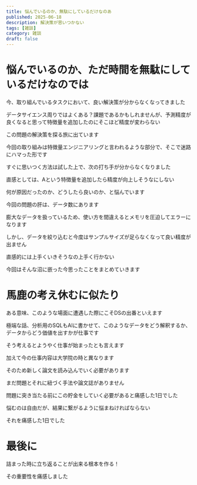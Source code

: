 ```yaml
---
title: 悩んでいるのか、無駄にしているだけなのあ
published: 2025-06-18
description: 解決策が思いつかない
tags: [雑談]
category: 雑談
draft: false
---
```


# 悩んでいるのか、ただ時間を無駄にしているだけなのでは

今、取り組んでいるタスクにおいて、良い解決策が分からなくなってきました

データサイエンス周りではよくある？課題であるかもしれませんが、予測精度が良くなると思って特徴量を追加したのにそこほど精度が変わらない

この問題の解決策を探る旅に出ています

今回の取り組みは特徴量エンジニアリングと言われるような部分で、そこで迷路にハマった形です

すぐに思いつく方法は試した上で、次の打ち手が分からなくなりました

直感としては、Aという特徴量を追加したら精度が向上しそうなにしない

何が原因だったのか、どうしたら良いのか、と悩んでいます

今回の問題の肝は、データ数にあります

膨大なデータを扱っているため、使い方を間違えるとメモリを圧迫してエラーになります

しかし、データを絞り込むと今度はサンプルサイズが足らなくなって良い精度が出ません

直感的には上手くいきそうなの上手く行かない

今回はそんな沼に嵌った今思ったことをまとめていきます

# 馬鹿の考え休むに似たり

ある意味、このような場面に遭遇した際にこそDSの出番といえます

極端な話、分析用のSQLもAIに書かせて、このようなデータをどう解釈するか、データからどう価値を出すかが仕事です

そう考えるとようやく仕事が始まったとも言えます

加えて今の仕事内容は大学院の時と異なります

そのため新しく論文を読み込んでいく必要があります

まだ問題とそれに紐づく手法や論文誌がありません

問題に突き当たる前にこの貯金をしていく必要があると痛感した1日でした

悩むのは自由だが、結果に繋がるように悩まねければならない

それを痛感した1日でした

# 最後に

詰まった時に立ち返ることが出来る根本を作る！

その重要性を痛感しました
